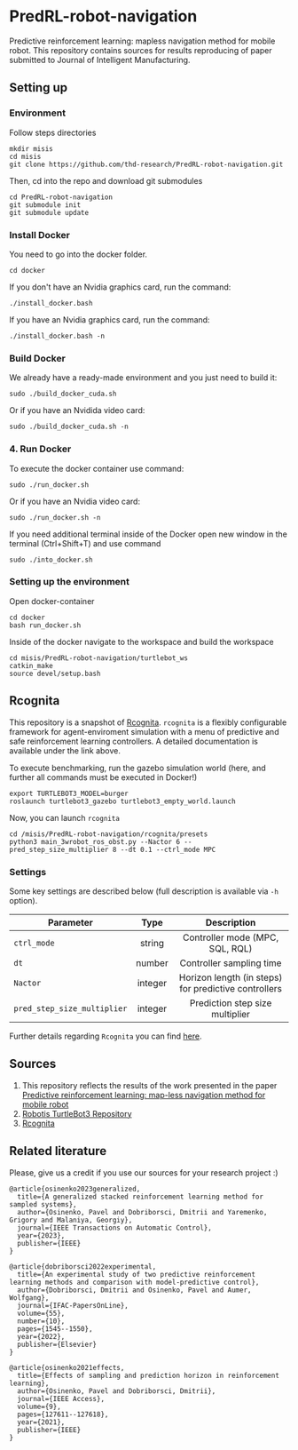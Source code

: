 # PredRL-robot-navigation

Predictive reinforcement learning: mapless navigation method for mobile robot.
This repository contains sources for results reproducing of paper submitted to Journal of Intelligent Manufacturing.

## Setting up

### Environment

Follow steps directories

```
mkdir misis
cd misis
git clone https://github.com/thd-research/PredRL-robot-navigation.git
```

Then, cd into the repo and download git submodules

```
cd PredRL-robot-navigation
git submodule init
git submodule update
```

### Install Docker

You need to go into the docker folder.



```cd docker```
    

If you don't have an Nvidia graphics card, run the command:

    
```./install_docker.bash```
    
    
If you have an Nvidia graphics card, run the command:

   
   ```./install_docker.bash -n```
   
    
### Build Docker
We already have a ready-made environment and you just need to build it:

```sudo ./build_docker_cuda.sh```
    
Or if you have an Nvidida video card:

```sudo ./build_docker_cuda.sh -n```

### 4. Run Docker

To execute the docker container use command:

   
   ```sudo ./run_docker.sh```

Or if you have an Nvidia video card:

  
  ```sudo ./run_docker.sh -n```

    
If you need additional terminal inside of the Docker open new window in the terminal (Ctrl+Shift+T) and use command

    
    sudo ./into_docker.sh
    

### Setting up the environment

Open docker-container

```
cd docker
bash run_docker.sh 
```

Inside of the docker navigate to the workspace and build the workspace

```
cd misis/PredRL-robot-navigation/turtlebot_ws
catkin_make
source devel/setup.bash
```

## Rcognita

This repository is a snapshot of [Rcognita](https://github.com/AIDynamicAction/rcognita.git).
```rcognita``` is a flexibly configurable framework for agent-enviroment simulation with a menu of predictive and safe reinforcement learning controllers. A detailed documentation is available under the link above.

To execute benchmarking, run the gazebo simulation world (here, and further all commands must be executed in Docker!)

```
export TURTLEBOT3_MODEL=burger
roslaunch turtlebot3_gazebo turtlebot3_empty_world.launch
```

Now, you can launch `rcognita`

```
cd /misis/PredRL-robot-navigation/rcognita/presets
python3 main_3wrobot_ros_obst.py --Nactor 6 --pred_step_size_multiplier 8 --dt 0.1 --ctrl_mode MPC
```

### Settings

Some key settings are described below (full description is available via
``-h`` option).


| Parameter                     | Type    | Description                                            |
| ------------------------------|:-------:| :-----------------------------------------------------:|
| ``ctrl_mode``                 | string  | Controller mode (MPC, SQL, RQL)                        |
| ``dt``                        | number  | Controller sampling time                               |
| ``Nactor``                    | integer | Horizon length (in steps) for predictive controllers   |
| ``pred_step_size_multiplier`` | integer | Prediction step size multiplier                        |

Further details regarding ```Rcognita``` you can find [here](https://github.com/thd-research/PredRL-robot-navigation/tree/main/rcognita).

## Sources

1. This repository reflects the results of the work presented in the paper [Predictive reinforcement learning: map-less navigation method for mobile robot](https://link.springer.com/epdf/10.1007/s10845-023-02197-y?sharing_token=9J6qFaLJK8zlSeK8qLZNEfe4RwlQNchNByi7wbcMAY57w8Mfz1J8LlAq2EfEWCpoY-POnUOX83e-aS6Tl6RrOTGyBfSKSkaln5CkSZ38SxWPuKmr5fV63i9fXyhFPGlJiC9brh5lcPucxTDbQQiii7Dmg08v3kaRZ0H_ptlottk%3D)
2. [Robotis TurtleBot3 Repository](https://github.com/ROBOTIS-GIT/turtlebot3)
3. [Rcognita](https://github.com/AIDynamicAction/rcognita)

## Related literature




Please, give us a credit if you use our sources for your research project :)

```
@article{osinenko2023generalized,
  title={A generalized stacked reinforcement learning method for sampled systems},
  author={Osinenko, Pavel and Dobriborsci, Dmitrii and Yaremenko, Grigory and Malaniya, Georgiy},
  journal={IEEE Transactions on Automatic Control},
  year={2023},
  publisher={IEEE}
}

@article{dobriborsci2022experimental,
  title={An experimental study of two predictive reinforcement learning methods and comparison with model-predictive control},
  author={Dobriborsci, Dmitrii and Osinenko, Pavel and Aumer, Wolfgang},
  journal={IFAC-PapersOnLine},
  volume={55},
  number={10},
  pages={1545--1550},
  year={2022},
  publisher={Elsevier}
}

@article{osinenko2021effects,
  title={Effects of sampling and prediction horizon in reinforcement learning},
  author={Osinenko, Pavel and Dobriborsci, Dmitrii},
  journal={IEEE Access},
  volume={9},
  pages={127611--127618},
  year={2021},
  publisher={IEEE}
}
```



